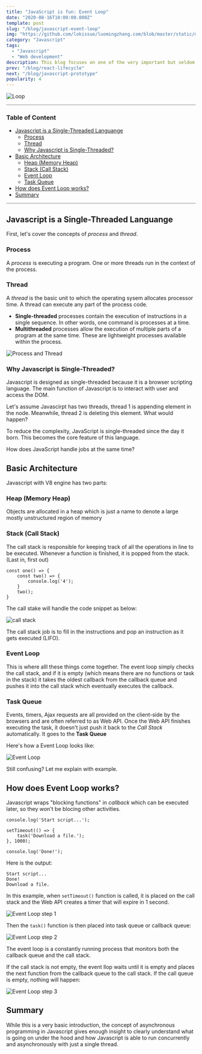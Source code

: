 ```yaml
---
title: "JavaScript is fun: Event Loop"
date: "2020-08-16T10:00:00.000Z"
template: post
slug: "/blog/javascript-event-loop"
img: "https://github.com/lokissue/luomingzhang.com/blob/master/static/media/react-post/react-logo.png?raw=true"
category: "Javascript"
tags:
  - "Javascript"
  - "Web development"
description: This blog focuses on one of the very important but seldom understood concepts or terms in Javascript. The EVENT LOOP!
prev: "/blog/react-lifecycle"
next: "/blog/javascript-prototype"
popularity: 4
---
```


![Loop](media-link/event-loop/loop.gif)


<div style="height:1px;overflow:hidden;background:grey"></div>

<h3><strong>Table of Content</strong></h3>

- [Javascript is a Single-Threaded Languange](#javascript-is-a-single-threaded-languange)
  - [Process](#process)
  - [Thread](#thread)
  - [Why Javascript is Single-Threaded?](#why-javascript-is-single-threaded)
- [Basic Architecture](#basic-architecture)
  - [Heap (Memory Heap)](#heap-memory-heap)
  - [Stack (Call Stack)](#stack-call-stack)
  - [Event Loop](#event-loop)
  - [Task Queue](#task-queue)
- [How does Event Loop works?](#how-does-event-loop-works)
- [Summary](#summary)
  
<div style="height:1px;overflow:hidden;background:grey"></div>

## Javascript is a Single-Threaded Languange

First, let's cover the concepts of *process* and *thread*.

### Process

A *process* is executing a program. One or more threads run in the context of the process.


### Thread
A *thread* is the basic unit to which the operating sysem allocates processor time. A thread can execute any part of the process code.

* **Single-threaded** processes contain the execution of instructions in a single sequence. In other words, one command is processes at a time.
* **Multithreaded** processes allow the execution of multiple parts of a program at the same time. These are lightweight processes available within the process.
  
![Process and Thread](media-link/event-loop/process-thread.jpg)

### Why Javascript is Single-Threaded?

Javascript is designed as single-threaded because it is a browser scripting language. The main function of Javascript is to interact with user and access the DOM.

Let's assume Javascirpt has two threads, thread 1 is appending element in the node. Meanwhile, thread 2 is deleting this element. What would happen?

To reduce the complexity, JavaScript is single-threaded since the day it born. This becomes the core feature of this language.

How does JavaScript handle jobs at the same time?

## Basic Architecture

Javascript with V8 engine has two parts:

### Heap (Memory Heap)

Objects are allocated in a heap which is just a name to denote a large mostly unstructured region of memory

### Stack (Call Stack)

The call stack is responsible for keeping track of all the operations in line to be executed. Whenever a function is finished, it is popped from the stack. (Last in, first out)

```
const one() => {
    const two() => {
        console.log('4');
    }
    two();
}
```

The call stake will handle the code snippet as below:

![call stack](media-link/event-loop/call-stack.png)

The call stack job is to fill in the instructions and pop an instruction as it gets executed (LIFO).

### Event Loop

This is where alll these things come together. The event loop simply checks the call stack, and if it is empty (which means there are no functions or task in the stack) it takes the oldest callback from the callback queue and pushes it into the call stack which eventually executes the callback.

### Task Queue

Events, timers, Ajax requests are all provided on the client-side by the browsers and are often referred to as Web API. Once the Web API finishes executing the task, it doesn't just push it back to the *Call Stack* automatically. It goes to the **Task Queue**

Here's how a Event Loop looks like:

![Event Loop](media-link/event-loop/eventloop-overview.gif)

Still confusing? Let me explain with example.

## How does Event Loop works?

Javascript wraps "blocking functions" in *callback* which can be executed later, so they won't be blocing other activities.

```
console.log('Start script...');

setTimeout(() => {
    task('Download a file.');
}, 1000);

console.log('Done!');
```

Here is the output:

```
Start script...
Done!
Download a file.
```

In this example, when `setTimeout()` function is called, it is placed on the call stack and the Web API creates a timer that will expire in 1 second.

![Event Loop step 1](media-link/event-loop/javascript-event-loop-step-1.png)

Then the `task()` function is then placed into task queue or callback queue:

![Event Loop step 2](media-link/event-loop/javascript-event-loop-step-2.png)

The event loop is a constantly running process that monitors both the callback queue and the call stack.

If the call stack is not empty, the event llop waits until it is empty and places the next function from the callback queue to the call stack. If the call queue is empty, nothing will happen:

![Event Loop step 3](media-link/event-loop/javascript-event-loop-step-3.png)


## Summary

While this is a very basic introduction, the concept of asynchronous programming in Javascript gives enough insight to clearly understand what is going on under the hood and how Javascript is able to run concurrently and asynchronously with just a single thread.